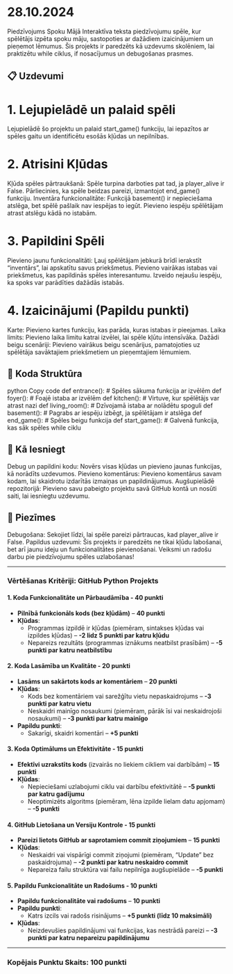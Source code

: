 # 28.10.2024
Piedzīvojums Spoku Mājā
Interaktīva teksta piedzīvojumu spēle, kur spēlētājs izpēta spoku māju, sastopoties ar dažādiem izaicinājumiem un pieņemot lēmumus. Šis projekts ir paredzēts kā uzdevums skolēniem, lai praktizētu while ciklus, if nosacījumus un debugošanas prasmes.

## 📋 Uzdevumi
# 1. Lejupielādē un palaid spēli
Lejupielādē šo projektu un palaid start_game() funkciju, lai iepazītos ar spēles gaitu un identificētu esošās kļūdas un nepilnības.
# 2. Atrisini Kļūdas
Kļūda spēles pārtraukšanā: Spēle turpina darboties pat tad, ja player_alive ir False. Pārliecinies, ka spēle beidzas pareizi, izmantojot end_game() funkciju.
Inventāra funkcionalitāte: Funkcijā basement() ir nepieciešama atslēga, bet spēlē pašlaik nav iespējas to iegūt. Pievieno iespēju spēlētājam atrast atslēgu kādā no istabām.
# 3. Papildini Spēli
Pievieno jaunu funkcionalitāti:
Ļauj spēlētājam jebkurā brīdī ierakstīt “inventārs”, lai apskatītu savus priekšmetus.
Pievieno vairākas istabas vai priekšmetus, kas papildinās spēles interesantumu.
Izveido nejaušu iespēju, ka spoks var parādīties dažādās istabās.
# 4. Izaicinājumi (Papildu punkti)
Karte: Pievieno kartes funkciju, kas parāda, kuras istabas ir pieejamas.
Laika limits: Pievieno laika limitu katrai izvēlei, lai spēle kļūtu intensīvāka.
Dažādi beigu scenāriji: Pievieno vairākus beigu scenārijus, pamatojoties uz spēlētāja savāktajiem priekšmetiem un pieņemtajiem lēmumiem.
## 🔧 Koda Struktūra
python
Copy code
def entrance():  # Spēles sākuma funkcija ar izvēlēm
def foyer():  # Foajē istaba ar izvēlēm
def kitchen():  # Virtuve, kur spēlētājs var atrast nazi
def living_room():  # Dzīvojamā istaba ar nolādētu spoguli
def basement():  # Pagrabs ar iespēju izbēgt, ja spēlētājam ir atslēga
def end_game():  # Spēles beigu funkcija
def start_game():  # Galvenā funkcija, kas sāk spēles while ciklu
## 📌 Kā Iesniegt
Debug un papildini kodu: Novērs visas kļūdas un pievieno jaunas funkcijas, kā norādīts uzdevumos.
Pievieno komentārus: Pievieno komentārus savam kodam, lai skaidrotu izdarītās izmaiņas un papildinājumus.
Augšupielādē repozitorijā: Pievieno savu pabeigto projektu savā GitHub kontā un nosūti saiti, lai iesniegtu uzdevumu.
## 📝 Piezīmes
Debugošana: Sekojiet līdzi, lai spēle pareizi pārtraucas, kad player_alive ir False.
Papildus uzdevumi: Šis projekts ir paredzēts ne tikai kļūdu labošanai, bet arī jaunu ideju un funkcionalitātes pievienošanai.
Veiksmi un radošu darbu pie piedzīvojumu spēles uzlabošanas!

---

### **Vērtēšanas Kritēriji: GitHub Python Projekts**

#### **1. Koda Funkcionalitāte un Pārbaudāmība** - **40 punkti**
   - **Pilnībā funkcionāls kods (bez kļūdām)** – **40 punkti**
   - **Kļūdas**:
     - Programmas izpildē ir kļūdas (piemēram, sintakses kļūdas vai izpildes kļūdas) – **-2 lidz 5 punkti par katru kļūdu**
     - Nepareizs rezultāts (programmas iznākums neatbilst prasībām) – **-5 punkti par katru neatbilstību**

#### **2. Koda Lasāmība un Kvalitāte** - **20 punkti**
   - **Lasāms un sakārtots kods ar komentāriem** – **20 punkti**
   - **Kļūdas**:
     - Kods bez komentāriem vai sarežģītu vietu nepaskaidrojums – **-3 punkti par katru vietu**
     - Neskaidri mainīgo nosaukumi (piemēram, pārāk īsi vai neskaidrojoši nosaukumi) – **-3 punkti par katru mainīgo**
   - **Papildu punkti**:
     - Sakarīgi, skaidri komentāri – **+5 punkti**

#### **3. Koda Optimālums un Efektivitāte** - **15 punkti**
   - **Efektīvi uzrakstīts kods** (izvairās no liekiem cikliem vai darbībām) – **15 punkti**
   - **Kļūdas**:
     - Nepieciešami uzlabojumi ciklu vai darbību efektivitātē – **-5 punkti par katru gadījumu**
     - Neoptimizēts algoritms (piemēram, lēna izpilde lielam datu apjomam) – **-5 punkti**

#### **4. GitHub Lietošana un Versiju Kontrole** - **15 punkti**
   - **Pareizi lietots GitHub ar saprotamiem commit ziņojumiem** – **15 punkti**
   - **Kļūdas**:
     - Neskaidri vai vispārīgi commit ziņojumi (piemēram, “Update” bez paskaidrojuma) – **-2 punkti par katru neskaidro commit**
     - Nepareiza failu struktūra vai failu nepilnīga augšupielāde – **-5 punkti**

#### **5. Papildu Funkcionalitāte un Radošums** - **10 punkti**
   - **Papildu funkcionalitāte vai radošums** – **10 punkti**
   - **Papildu punkti**:
     - Katrs izcils vai radošs risinājums – **+5 punkti (līdz 10 maksimāli)**
   - **Kļūdas**:
     - Neizdevušies papildinājumi vai funkcijas, kas nestrādā pareizi – **-3 punkti par katru nepareizu papildinājumu**

---

### **Kopējais Punktu Skaits**: 100 punkti
